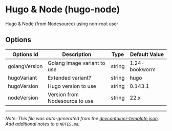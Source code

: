 
# Hugo & Node (hugo-node)

Hugo & Node (from Nodesource) using non-root user

## Options

| Options Id | Description | Type | Default Value |
|-----|-----|-----|-----|
| golangVersion | Golang Image variant to use | string | 1.24-bookworm |
| hugoVariant | Extended variant? | string | hugo |
| hugoVersion | Hugo version to use | string | 0.143.1 |
| nodeVersion | Version from Nodesource to use | string | 22.x |



---

_Note: This file was auto-generated from the [devcontainer-template.json](https://github.com/hudsonm62/devcontainers/blob/main/src/hugo-node/devcontainer-template.json).  Add additional notes to a `NOTES.md`._
